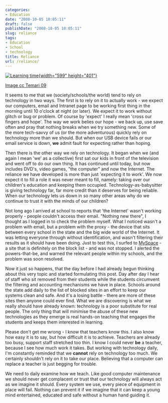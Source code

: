 ```yaml
---
categories:
- Education
date: "2008-10-05 10:05:11"
draft: false
publishDate: "2008-10-05 10:05:11"
slug: reliance
tags:
- Education
- School
- technology
title: Reliance
url: /reliance/
---
```

[![Learning
time](https://turbo.geekorium.com.au/wp-content/uploads/3948369923_f1d620f00b_o1.png){width="599"
height="401"}](http://www.flickr.com/photos/34053291@N05/3948369923/ "Learning time by Temari 09, on Flickr")

[Image cc Temari
09](http://www.flickr.com/photos/34053291@N05/3948369923/%3C/figcaption%3E%3C/figure%3E)

It seems to me that we (society/schools/the world) tend to rely on
technology in two ways. The first is to rely on it to actually work - we
expect our computers, email and Intranet page to be working first thing
in the morning until 10 o'clock at night (or later). We expect it to
work without glitch or bug or problem. Of course by 'expect' I really
mean 'cross our fingers and hope'. The way we work belies our hope - we
back up, use save often and pray that nothing breaks when we try
something new. Some of the more tech-savvy of us (or the more
adventurous) quickly rely on technology more than we should. But when
our USB device fails or our email service is down, **we** admit fault
for expecting rather than hoping.

Then there is the other way we rely on technology. It began when we (and
again I mean 'we' as a collective) first sat our kids in front of the
television and went off to do our own thing. It has continued until
today, but now includes DVD's, video games, "the computer" and now the
Internet. The reliance we have developed is more than just 'expecting it
to work'. We now expect it to fill a role it was never meant to fill,
namely: taking over our children's education and keeping them occupied.
Technology-as-babysitter is giving technology far, far more credit than
it deserves for being reliable. When our technology lets us down in so
many other areas why do we continue to trust it with the minds of our
children?

Not long ago I arrived at school to reports that 'the Internet' wasn't
working properly - people couldn't access their email. "Nothing new
there", I thought as I logged in to check the problem myself. What I
noticed wasn't a problem with email, but a problem with the proxy - the
device that sits between every school in the state and the big wide
world of the Internet. It was letting everyone through without
identification, and wasn't filtering their results as it should have
been doing. Just to test this, I surfed to
[MySpace](http://www.myspace.com/ "MySpace") - a site that is definitely
on the block list - and was not stopped. I alerted the powers-that-be,
and warned the relevant people within my schools, and the problem was
soon resolved.

Now it just so happens, that the day before I had already begun thinking
about this very topic and started formulating this post. Day after day I
hear of staff who sit removed from their students while the students
circumvent the filtering and accounting mechanisms we have in place.
Schools around the state add daily to the list of blocked sites in an
effort to keep our systems clean and safe. And it's a losing battle -
there are more of these sites then anyone could ever find. What we are
discovering is what we really should have already known: technology is a
poor substitute for real people. The only thing that will minimise the
abuse of these new technologies as they emerge is real hands-on teaching
that engages the students and keeps them interested in learning.

Please don't get me wrong - I know that teachers know this. I also know
how easy it is to say, but how difficult it is to achieve. Teachers are
already too busy, support staff stretched too thin. I know I could never
**be** a teacher, because I see how much work it takes. But working with
technology daily, I'm constantly reminded that we **cannot** rely on
technology too much. We certainly shouldn't rely on it to take our
place. Believing that a computer can replace a teacher is just begging
for trouble.

We need to daily examine how we teach. Like good computer maintenance we
should never get complacent or trust that our technology will always act
as we imagine it should. Every system we use, every piece of equipment
in place will fail. Nothing can prevent it if we imagine that it can
keep a young mind entertained, educated and safe without a human hand
guiding it.